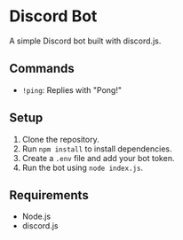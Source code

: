 # Discord Bot

A simple Discord bot built with discord.js.

## Commands

- `!ping`: Replies with "Pong!"

## Setup

1. Clone the repository.
2. Run `npm install` to install dependencies.
3. Create a `.env` file and add your bot token.
4. Run the bot using `node index.js`.

## Requirements

- Node.js
- discord.js
